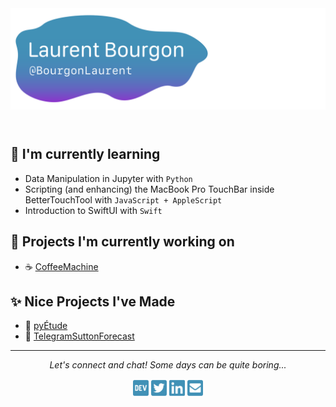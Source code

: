 <header>
    <img src="./name.svg">
</header>

## :school_satchel: I'm currently learning

- Data Manipulation in Jupyter with `Python`
- Scripting (and enhancing) the MacBook Pro TouchBar inside BetterTouchTool with `JavaScript + AppleScript`
- Introduction to SwiftUI with `Swift`

## :hammer: Projects I'm currently working on

- :coffee: [CoffeeMachine](https://github.com/BourgonLaurent/CoffeeMachine)

## :sparkles: Nice Projects I've Made

- :notebook_with_decorative_cover: [pyÉtude](https://github.com/BourgonLaurent/pyEtude)
- :ski: [TelegramSuttonForecast](https://github.com/BourgonLaurent/pyEtude)

---

<footer>
    <p align="center">
    <i>Let's connect and chat! Some days can be quite boring...</i>
        <p align="center">
            <a href="https://dev.to/bourgonlaurent" alt="DEV"><img src="./dev.svg" width="5%"></a>
            <a href="https://twitter.com/BourgonLau" alt="Twitter"><img src="./twitter-square.svg" width="5%"></a>
            <a href="https://www.linkedin.com/in/bourgonlaurent/" alt="Linkedin"><img src="./linkedin.svg" width="5%"></a>
            <a href="mailto:laurent.bourgon@outlook.com" alt="Contact me"><img src="./envelope-square.svg" width="5%"></a>
        </p>
    </p>
</footer>

<!--
**BourgonLaurent/BourgonLaurent** is a ✨ _special_ ✨ repository because its `README.md` (this file) appears on your GitHub profile.

Here are some ideas to get you started:

- 🔭 I’m currently working on ...
- 🌱 I’m currently learning ...
- 👯 I’m looking to collaborate on ...
- 🤔 I’m looking for help with ...
- 💬 Ask me about ...
- 📫 How to reach me: ...
- 😄 Pronouns: ...
- ⚡ Fun fact: ...
-->

